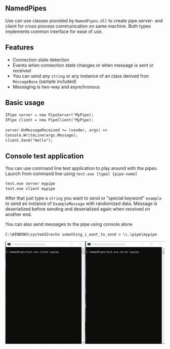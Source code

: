 
## NamedPipes

Use can use classes provided by `NamedPipes.dll` to create pipe server- and client for cross process communication on same machine.
Both types implements common interface for ease of use.

## Features
- Connection state detection
- Events when connection state changes or when message is sent or received
- You can send any `string` or any instance of an class derived fron `MessageBase` (sample included)
- Messaging is two-way and asynchronous

## Basic usage
    IPipe server = new PipeServer("MyPipe);
    IPipe client = new PipeClient("MyPipe);

    server.OnMessageReceived += (sender, args) => Console.WriteLine(args.Message);
    client.Send("Hello");

## Console test application

You can use command line test application to play around with the pipes.<br>
Launch from command line using `test.exe [type] [pipe-name]`

    test.exe server mypipe
    test.exe client mypipe

After that just type a `string` you want to send or "special keyword" `example` to send an instance of `ExampleMessage` with randomized data.
Message is deserialized before sending and deserialized again when received on another end.

You can also send messages to the pipe using console alone

`C:\WINDOWS\system32>echo something_i_want_to_send > \\.\pipe\mypipe`

![test command line application](/git_images/pipes.gif?raw=true)
